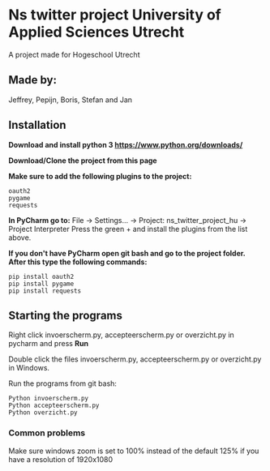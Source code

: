 # Ns twitter project University of Applied Sciences Utrecht
A project made for Hogeschool Utrecht
## Made by:
Jeffrey, Pepijn, Boris, Stefan and Jan

## Installation
**Download and install python 3 https://www.python.org/downloads/**

**Download/Clone the project from this page**

**Make sure to add the following plugins to the project:** 
```
oauth2
pygame
requests
```

**In PyCharm go to:**
File -> Settings... -> Project: ns_twitter_project_hu -> Project Interpreter
Press the green + and install the plugins from the list above.

**If you don't have PyCharm open git bash and go to the project folder. After this type the following commands:**
```
pip install oauth2
pip install pygame
pip install requests
```

## Starting the programs
Right click invoerscherm.py, accepteerscherm.py or overzicht.py in pycharm and press **Run**

Double click the files invoerscherm.py, accepteerscherm.py or overzicht.py in Windows.

Run the programs from git bash:
```
Python invoerscherm.py
Python accepteerscherm.py
Python overzicht.py
```

### Common problems
Make sure windows zoom is set to 100% instead of the default 125% if you have a resolution of 1920x1080